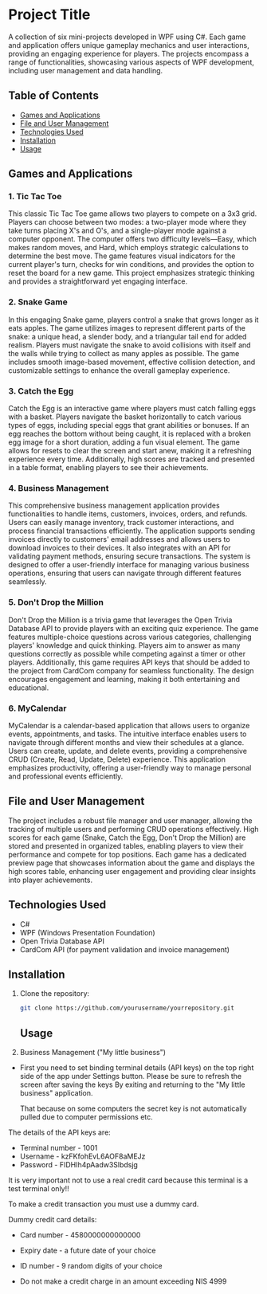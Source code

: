 # Project Title

A collection of six mini-projects developed in WPF using C#. Each game and application offers unique gameplay mechanics and user interactions, providing an engaging experience for players. The projects encompass a range of functionalities, showcasing various aspects of WPF development, including user management and data handling.

## Table of Contents

- [Games and Applications](#games-and-applications)
- [File and User Management](#file-and-user-management)
- [Technologies Used](#technologies-used)
- [Installation](#installation)
- [Usage](#usage)


## Games and Applications

### 1. Tic Tac Toe

This classic Tic Tac Toe game allows two players to compete on a 3x3 grid. Players can choose between two modes: a two-player mode where they take turns placing X's and O's, and a single-player mode against a computer opponent. The computer offers two difficulty levels—Easy, which makes random moves, and Hard, which employs strategic calculations to determine the best move. The game features visual indicators for the current player's turn, checks for win conditions, and provides the option to reset the board for a new game. This project emphasizes strategic thinking and provides a straightforward yet engaging interface.

### 2. Snake Game

In this engaging Snake game, players control a snake that grows longer as it eats apples. The game utilizes images to represent different parts of the snake: a unique head, a slender body, and a triangular tail end for added realism. Players must navigate the snake to avoid collisions with itself and the walls while trying to collect as many apples as possible. The game includes smooth image-based movement, effective collision detection, and customizable settings to enhance the overall gameplay experience.

### 3. Catch the Egg

Catch the Egg is an interactive game where players must catch falling eggs with a basket. Players navigate the basket horizontally to catch various types of eggs, including special eggs that grant abilities or bonuses. If an egg reaches the bottom without being caught, it is replaced with a broken egg image for a short duration, adding a fun visual element. The game allows for resets to clear the screen and start anew, making it a refreshing experience every time. Additionally, high scores are tracked and presented in a table format, enabling players to see their achievements.

### 4. Business Management

This comprehensive business management application provides functionalities to handle items, customers, invoices, orders, and refunds. Users can easily manage inventory, track customer interactions, and process financial transactions efficiently. The application supports sending invoices directly to customers' email addresses and allows users to download invoices to their devices. It also integrates with an API for validating payment methods, ensuring secure transactions. The system is designed to offer a user-friendly interface for managing various business operations, ensuring that users can navigate through different features seamlessly.

### 5. Don't Drop the Million

Don't Drop the Million is a trivia game that leverages the Open Trivia Database API to provide players with an exciting quiz experience. The game features multiple-choice questions across various categories, challenging players' knowledge and quick thinking. Players aim to answer as many questions correctly as possible while competing against a timer or other players. Additionally, this game requires API keys that should be added to the project from CardCom company for seamless functionality. The design encourages engagement and learning, making it both entertaining and educational.

### 6. MyCalendar

MyCalendar is a calendar-based application that allows users to organize events, appointments, and tasks. The intuitive interface enables users to navigate through different months and view their schedules at a glance. Users can create, update, and delete events, providing a comprehensive CRUD (Create, Read, Update, Delete) experience. This application emphasizes productivity, offering a user-friendly way to manage personal and professional events efficiently.

## File and User Management

The project includes a robust file manager and user manager, allowing the tracking of multiple users and performing CRUD operations effectively. High scores for each game (Snake, Catch the Egg, Don't Drop the Million) are stored and presented in organized tables, enabling players to view their performance and compete for top positions. Each game has a dedicated preview page that showcases information about the game and displays the high scores table, enhancing user engagement and providing clear insights into player achievements.

## Technologies Used

- C#
- WPF (Windows Presentation Foundation)
- Open Trivia Database API
- CardCom API (for payment validation and invoice management)

## Installation

1. Clone the repository:
   ```bash
   git clone https://github.com/yourusername/yourrepository.git
   ```

   ## Usage

1. Business Management ("My little business")
  - First you need to set binding terminal details (API keys) on the top right side of the app under Settings button.
  Please be sure to refresh the screen after saving the keys By exiting and returning to the "My little business" application.

      That because on some computers the secret key is not automatically pulled due to computer permissions etc.

 The details of the API keys are:
 - Terminal number - 1001
 - Username - kzFKfohEvL6AOF8aMEJz
 - Password - FIDHIh4pAadw3Slbdsjg

  It is very important not to use a real credit card because this terminal is a test terminal only!!

  
  To make a credit transaction you must use a dummy card.

  
  Dummy credit card details:

  
 - Card number - 4580000000000000
 - Expiry date - a future date of your choice
 - ID number - 9 random digits of your choice

 - Do not make a credit charge in an amount exceeding NIS 4999
  
